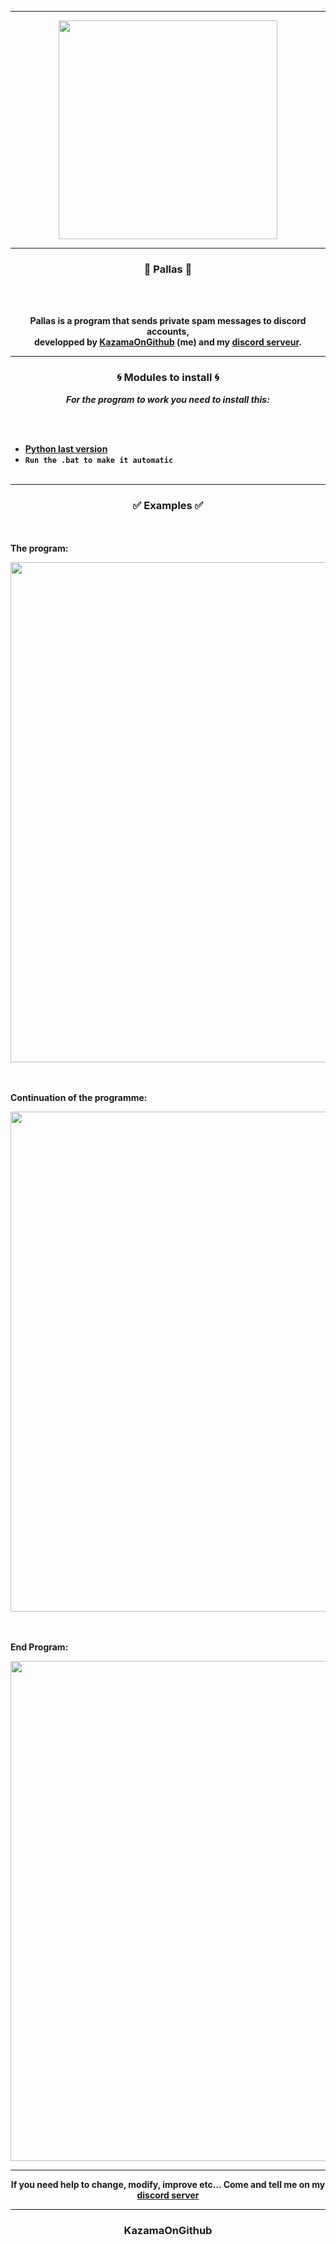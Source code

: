 -----

<p align="center">
<img src="https://cdn.discordapp.com/attachments/1079338601319501874/1079800808436154459/Nouveau_projet.png", width="350", height="350">
</p>

-----

### <p align="center">🚀 Pallas 🚀</p>

<br><br>
<p align="center">
<strong>
Pallas is a program that sends private spam messages to discord accounts,
<br>developped by <a href="https://github.com/KazamaOnGithub">KazamaOnGithub</a> (me) and my <a href="discord.gg/sevenshop">discord serveur</a>.
  
-----

### <p align="center">🌀 Modules to install 🌀</p>

<p align="center"><strong><i>For the program to work you need to install this:</i></strong</p>

<br><br>
* <a href="https://www.python.org/downloads/">Python last version</a>
* `Run the .bat to make it automatic`
<br><br>

  
-----

### <p align="center">✅ Examples ✅</p>

<br><br>
**The program**:<br>
<p align="center">
<img src="https://cdn.discordapp.com/attachments/1080430278058704999/1080430688865632316/image.png", width="800", height="800">
</p>  

<br><br>
**Continuation of the programme**:<br>
<p align="center">
<img src="https://cdn.discordapp.com/attachments/1080430278058704999/1080431042508374066/image.png", width="800", height="800">
</p> 

<br><br>
**End Program**:<br>
<p align="center">
<img src="https://cdn.discordapp.com/attachments/1080430278058704999/1080431264919715860/image.png", width="800", height="800">
</p>  

-----

<p align="center">If you need help to change, modify, improve etc... Come and tell me on my <a href= "https://discord.gg/sevenshop">discord server</a></p>

-----

### <p align="center">KazamaOnGithub</p>
